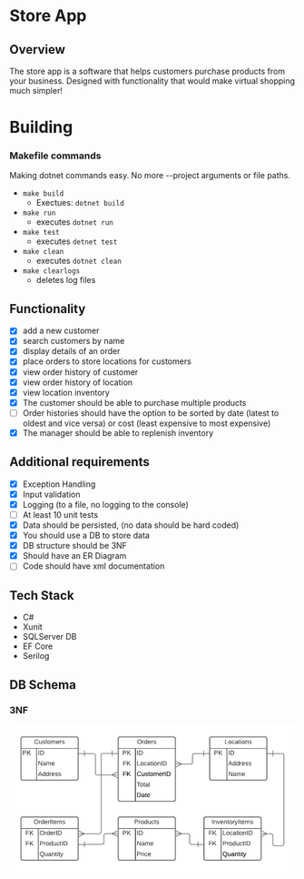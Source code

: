 # Store App
## Overview
The store app is a software that helps customers purchase products from your business. Designed with functionality that would make virtual shopping much simpler!

# Building

### Makefile commands
Making dotnet commands easy. No more --project arguments or file paths.
- `make build`
    - Exectues: `dotnet build`
- `make run`
    - executes `dotnet run`
- `make test`
    - executes `detnet test`
- `make clean`
    - executes `dotnet clean`
- `make clearlogs`
    - deletes log files

## Functionality
- [x] add a new customer
- [x] search customers by name
- [x] display details of an order
- [x] place orders to store locations for customers
- [x] view order history of customer
- [x] view order history of location
- [x] view location inventory
- [x] The customer should be able to purchase multiple products
- [ ] Order histories should have the option to be sorted by date (latest to oldest and vice versa) or cost (least expensive to most expensive)
- [x] The manager should be able to replenish inventory

## Additional requirements
- [x] Exception Handling
- [x] Input validation
- [x] Logging (to a file, no logging to the console)
- [ ] At least 10 unit tests
- [x] Data should be persisted, (no data should be hard coded)
- [x] You should use a DB to store data
- [x] DB structure should be 3NF
- [x] Should have an ER Diagram
- [ ] Code should have xml documentation

## Tech Stack
- C#
- Xunit
- SQLServer DB
- EF Core
- Serilog

## DB Schema
### 3NF

![ER Diagram](https://github.com/210503-Reston-NET/Ruffner-Garrett-P0/blob/master/DB/P0_ERD.png)
